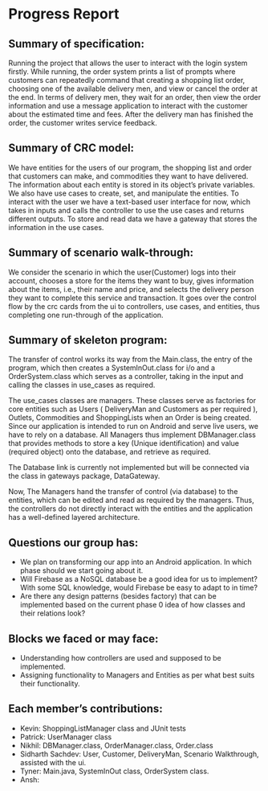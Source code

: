 # Progress Report

## Summary of specification: 
Running the project that allows the user to interact with the login system firstly. While running, the order system prints a list of prompts where customers can repeatedly command that creating a shopping list order, choosing one of the available delivery men, and view or cancel the order at the end. In terms of delivery men, they wait for an order, then view the order information and use a message application to interact with the customer about the estimated time and fees. After the delivery man has finished the order, the customer writes service feedback.

## Summary of CRC model:
We have entities for the users of our program, the shopping list and order that customers can make, and commodities they want to have delivered. The information about each entity is stored in its object’s private variables. We also have use cases to create, set, and manipulate the entities. To interact with the user we have a text-based user interface for now, which takes in inputs and calls the controller to use the use cases and returns different outputs. To store and read data we have a gateway that stores the information in the use cases.

## Summary of scenario walk-through:
We consider the scenario in which the user(Customer) logs into their account, chooses a store for the items they want to buy, gives information about the items, i.e., their name and price, and selects the delivery person they want to complete this service and transaction. It goes over the control flow by the crc cards from the ui to controllers, use cases, and entities, thus completing one run-through of the application.

## Summary of skeleton program:
The transfer of control works its way from the Main.class, the entry of the program, which then creates a SystemInOut.class for i/o and a OrderSystem.class which serves as a controller, taking in the input and calling the classes in use_cases as required.

The use_cases classes are managers. These classes serve as factories for core entities such as Users ( DeliveryMan and Customers as per required ), Outlets, Commodities and ShoppingLists when an Order is being created. Since our application is intended to run on Android and serve live users, we have to rely on a database. All Managers thus implement DBManager.class that provides methods to store a key (Unique identification) and value (required object) onto the database, and retrieve as required.

The Database link is currently not implemented but will be connected via the class in gateways package, DataGateway.

Now, The Managers hand the transfer of control (via database) to the entities, which can be edited and read as required by the managers. Thus, the controllers do not directly interact with the entities and the application has a well-defined layered architecture.

## Questions our group has:

* We plan on transforming our app into an Android application. In which phase should we start going about it.
* Will Firebase as a NoSQL database be a good idea for us to implement? With some SQL knowledge, would Firebase be easy to adapt to in time?
* Are there any design patterns (besides factory) that can be implemented based on the current phase 0 idea of how classes and their relations look?

## Blocks we faced or may face:
* Understanding how controllers are used and supposed to be implemented.
* Assigning functionality to Managers and Entities as per what best suits their functionality.

## Each member’s contributions:
- Kevin: ShoppingListManager class and JUnit tests
- Patrick: UserManager class
- Nikhil: DBManager.class, OrderManager.class, Order.class
- Sidharth Sachdev: User, Customer, DeliveryMan, Scenario Walkthrough, assisted with the ui.
- Tyner: Main.java, SystemInOut class, OrderSystem class.
- Ansh:
